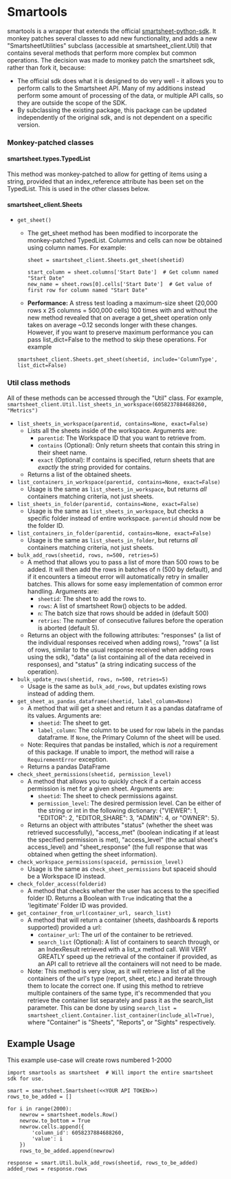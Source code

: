 # Smartools

smartools is a wrapper that extends the official [smartsheet-python-sdk]. It monkey patches several classes to add new functionality, and adds a new "SmartsheetUtilities" subclass (accessible at smartsheet_client.Util) that contains several methods that perform more complex but common operations. The decision was made to monkey patch the smartsheet sdk, rather than fork it, because:
- The official sdk does what it is designed to do very well - it allows you to perform calls to the Smartsheet API. Many of my additions instead perform some amount of processing of the data, or multiple API calls, so they are outside the scope of the SDK.
- By subclassing the existing package, this package can be updated independently of the original sdk, and is not dependent on a specific version.

### Monkey-patched classes
#### smartsheet.types.TypedList
This method was monkey-patched to allow for getting of items using a string, provided that an index_reference attribute has been set on the TypedList. This is used in the other classes below.

#### smartsheet_client.Sheets
- `get_sheet()`
    - The get_sheet method has been modified to incorporate the monkey-patched TypedList. Columns and cells can now be obtained using column names. For example:
        ```
        sheet = smartsheet_client.Sheets.get_sheet(sheetid)
        
        start_column = sheet.columns['Start Date']  # Get column named "Start Date"
        new_name = sheet.rows[0].cells['Start Date']  # Get value of first row for column named "Start Date"
        ```
    - **Performance:** A stress test loading a maximum-size sheet (20,000 rows x 25 columns = 500,000 cells) 100 times with and without the new method revealed that on average a get_sheet operation only takes on average ~0.12 seconds longer with these changes. However, if you want to preserve maximum performance you can pass list_dict=False to the method to skip these operations. For example 
    
    `smartsheet_client.Sheets.get_sheet(sheetid, include='ColumnType', list_dict=False)`

### Util class methods
All of these methods can be accessed through the "Util" class. For example, `smartsheet_client.Util.list_sheets_in_workspace(6058237884688260, "Metrics")`
- `list_sheets_in_workspace(parentid, contains=None, exact=False)`
    - Lists all the sheets inside of the workspace. Arguments are:
        - `parentid`: The Workspace ID that you want to retrieve from.
        - `contains` (Optional): Only return sheets that contain this string in their sheet name.
        - `exact` (Optional): If contains is specified, return sheets that are *exactly* the string provided for contains.
    - Returns a list of the obtained sheets.
- `list_containers_in_workspace(parentid, contains=None, exact=False)`
    - Usage is the same as `list_sheets_in_workspace`, but returns *all* containers matching criteria, not just sheets.
- `list_sheets_in_folder(parentid, contains=None, exact=False)`
    - Usage is the same as `list_sheets_in_workspace`, but checks a specific folder instead of entire workspace. `parentid` should now be the folder ID.
- `list_containers_in_folder(parentid, contains=None, exact=False)`
    - Usage is the same as `list_sheets_in_folder`, but returns *all* containers matching criteria, not just sheets.
- `bulk_add_rows(sheetid, rows, n=500, retries=5)`
    - A method that allows you to pass a list of more than 500 rows to be added. It will then add the rows in batches of n (500 by default), and if it encounters a timeout error will automatically retry in smaller batches. This allows for some easy implementation of common error handling. Arguments are:
        - `sheetid`: The sheet to add the rows to.
        - `rows`: A list of smartsheet Row() objects to be added.
        - `n`: The batch size that rows should be added in (default 500)
        - `retries`: The number of consecutive failures before the operation is aborted (default 5).
    - Returns an object with the following attributes: "responses" (a list of the individual responses received when adding rows), "rows" (a list of rows, similar to the usual response received when adding rows using the sdk), "data" (a list containing all of the data received in responses), and "status" (a string indicating success of the operation).
- `bulk_update_rows(sheetid, rows, n=500, retries=5)`
    - Usage is the same as `bulk_add_rows`, but updates existing rows instead of adding them.
- `get_sheet_as_pandas_dataframe(sheetid, label_column=None)`
    - A method that will get a sheet and return it as a pandas dataframe of its values. Arguments are:
        - `sheetid`: The sheet to get.
        - `label_column`: The column to be used for row labels in the pandas dataframe. If `None`, the Primary Column of the sheet will be used.
    - Note: Requires that pandas be installed, which is *not* a requirement of this package. If unable to import, the method will raise a `RequirementError` exception.
    - Returns a pandas DataFrame
- `check_sheet_permissions(sheetid, permission_level)`
    - A method that allows you to quickly check if a certain access permission is met for a given sheet. Arguments are:
        - `sheetid`: The sheet to check permissions against.
        - `permission_level`: The desired permission level. Can be either of the string or int in the following dictionary: {"VIEWER": 1, "EDITOR": 2, "EDITOR_SHARE": 3, "ADMIN": 4, or "OWNER": 5}.
    - Returns an object with attributes "status" (whether the sheet was retrieved successfully), "access_met" (boolean indicating if at least the specified permission is met), "access_level" (the actual sheet's access_level) and "sheet_response" (the full response that was obtained when getting the sheet information).
- `check_workspace_permissions(spaceid, permission_level)`
    - Usage is the same as `check_sheet_permissions` but spaceid should be a Workspace ID instead.
- `check_folder_access(folderid)`
    - A method that checks whether the user has access to the specified folder ID. Returns a Boolean with `True` indicating that the a 'legitimate' Folder ID was provided.
- `get_container_from_url(container_url, search_list)`
    - A method that will return a container (sheets, dashboards & reports supported) provided a url:
        - `container_url`: The url of the container to be retrieved.
        - `search_list` (Optional): A list of containers to search through, or an IndexResult retrieved with a list_x method call. Will VERY GREATLY speed up the retrieval of the container if provided, as an API call to retrieve all the containers will not need to be made.
    - Note: This method is very slow, as it will retrieve a list of all the containers of the url's type (report, sheet, etc.) and iterate through them to locate the correct one. If using this method to retrieve multiple containers of the same type, it's recommended that you retrieve the container list separately and pass it as the search_list parameter. This can be done by using `search_list = smartsheet_client.Container.list_container(include_all=True)`, where "Container" is "Sheets", "Reports", or "Sights" respectively.

## Example Usage
This example use-case will create rows numbered 1-2000
```
import smartools as smartsheet  # Will import the entire smartsheet sdk for use.

smart = smartsheet.Smartsheet(<<YOUR API TOKEN>>)
rows_to_be_added = []

for i in range(2000):
    newrow = smartsheet.models.Row()
    newrow.to_bottom = True
    newrow.cells.append({
        'column_id': 6058237884688260,
        'value': i
    })
    rows_to_be_added.append(newrow)

response = smart.Util.bulk_add_rows(sheetid, rows_to_be_added)
added_rows = response.rows
```

   [smartsheet-python-sdk]: <https://github.com/smartsheet-platform/smartsheet-python-sdk>
